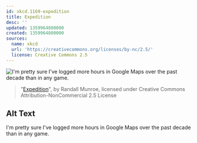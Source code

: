 ```yaml
---
id: xkcd.1169-expedition
title: Expedition
desc: ''
updated: 1359964800000
created: 1359964800000
sources:
  name: xkcd
  url: 'https://creativecommons.org/licenses/by-nc/2.5/'
  license: Creative Commons 2.5
---
```

![I'm pretty sure I've logged more hours in Google Maps over the past decade than in any game.](https://imgs.xkcd.com/comics/expedition.png)
> "[Expedition](https://xkcd.com/1169/)", by Randall Munroe, licensed under Creative Commons Attribution-NonCommercial 2.5 License

## Alt Text
I'm pretty sure I've logged more hours in Google Maps over the past decade than in any game.
